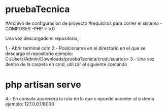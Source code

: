 # pruebaTecnica
#Archivo de configuracion de proyecto
#requisitos para correr el sistema
-COMPOSER
-PHP > 5.0

Una vez descargado el repositorio;

1.- Abrir terminal cdm
2.- Posicionarse en el directorio en el que se descargó el repositorio
ejemplo: C:/Users/Admin/Downloads/pruebaTecnica/crudUsuarios>
3.- Una vez dentro de la carpeta en cmd, utilizar el siguiente comando
# php artisan serve 
4.- En consola aparecera la ruta en la que s epuede acceder al sistema
ejemplo: 127.0.0.1/8000
 
